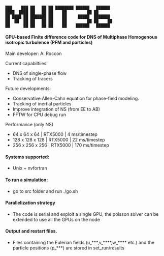 
~~~text
███    ███ ██   ██ ██ ████████ ██████   ██████  
████  ████ ██   ██ ██    ██         ██ ██       
██ ████ ██ ███████ ██    ██     █████  ███████  
██  ██  ██ ██   ██ ██    ██         ██ ██    ██ 
██      ██ ██   ██ ██    ██    ██████   ██████         
~~~


#### GPU-based Finite difference code for DNS of Multiphase Homogenous isotropic turbulence (PFM and particles)

Main developer: A. Roccon 

Current capabiltiies:
* DNS of single-phase flow
* Tracking of tracers

Future developments:
* Conservative Allen-Cahn equation for phase-field modeling.
* Tracking of inertial particles
* Improve integration of NS (from EE to AB)
* FFTW for CPU debug run 

Performance (only NS)
* 64  x  64 x  64 | RTX5000 |   4 ms/timestep
* 128 x 128 x 128 | RTX5000 |  22 ms/timestep
* 256 x 256 x 256 | RTX5000 | 170 ms/timestep

#### Systems supported:
* Unix + nvfortran 

#### To run a simulation:
* go to src folder and run ./go.sh

#### Parallelization strategy
* The code is serial and exploit a single GPU, the poisson solver can be extended to use all the GPUs on the node 

#### Output and restart files.
* Files containing the Eulerian fields (u\_\*\*\*,v\_\*\*\*\*,w\_\*\*\*\*  etc.) and the particle positions (p\_\*\*\*) are stored in set_run/results

